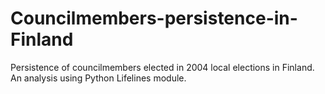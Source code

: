 # Councilmembers-persistence-in-Finland
Persistence of councilmembers elected in 2004 local elections in Finland. An analysis using Python Lifelines module.
